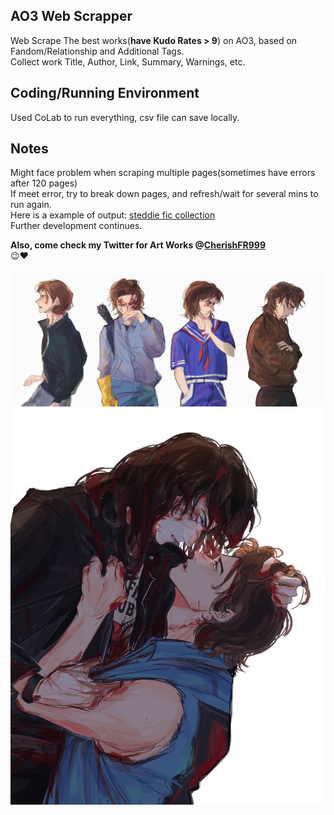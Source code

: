 ## AO3 Web Scrapper
Web Scrape The best works(**have Kudo Rates > 9**) on AO3, based on Fandom/Relationship and Additional Tags.  <br />
Collect work Title, Author, Link, Summary, Warnings, etc. <br />

## Coding/Running Environment
Used CoLab to run everything, csv file can save locally. <br />

## Notes
Might face problem when scraping multiple pages(sometimes have errors after 120 pages) <br />
If meet error, try to break down pages, and refresh/wait for several mins to run again. <br />
Here is a example of output: [steddie fic collection](https://docs.google.com/spreadsheets/d/1Vei5Bhcd4SjaK6CFa3uQLBoS85uj6GqLY3wdmUBvZi0/edit?usp=sharing)<br />
Further development continues.<br />

**Also, come check my Twitter for Art Works @[CherishFR999](https://twitter.com/cherishFR999)** <br />
😉❤️ <br />


![steveH](/FXHfdoYWYAALXKx.jpeg)
![steveH](/steddie_pic.jpeg)
